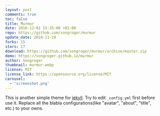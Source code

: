 ```yaml
---
layout: post
comments: true
toc: false
title: Murmur
date: 2016-12-01 15:35:00 +01:00
repo: https://github.com/songroger/murmur
update_date: 2024-11-28
forks: 15
stars: 17
download: https://github.com/songroger/murmur/archive/master.zip
demo: https://songroger.github.io/murmur
author: Songroger
thumbnail: murmur.webp
license: MIT
license_link: https://opensource.org/license/MIT
carousel:
  - 'screenshot.png'
---
```


This is another simple theme for [jekyll](https://jekyllrb.com/). Try to edit `_config.yml` first before use it. Replace all the blabla configurations(like "avatar", "about", "title", etc.) to your owns.
